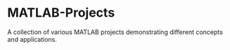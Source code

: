 # MATLAB-Projects
A collection of various MATLAB projects demonstrating different concepts and applications.
